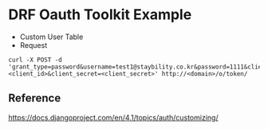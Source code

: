 # DRF Oauth Toolkit Example   
- Custom User Table  
- Request
```
curl -X POST -d 'grant_type=password&username=test1@staybility.co.kr&password=1111&client_id=<client_id>&client_secret=<client_secret>' http://<domain>/o/token/ 
```
## Reference
https://docs.djangoproject.com/en/4.1/topics/auth/customizing/
